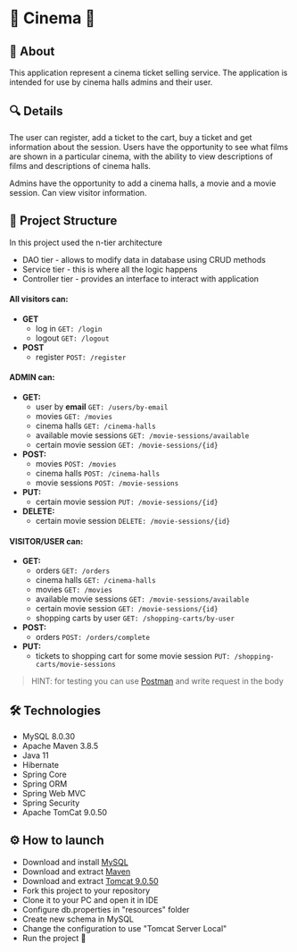 # :cinema: Cinema :cinema:

## :key:  About

This application represent a cinema ticket selling service.
The application is intended for use by cinema halls admins and their user.

## :mag:  Details

The user can register, add a ticket to the cart, buy a ticket and get information about the session. 
Users have the opportunity to see what films are shown in a particular cinema, with the ability to view 
descriptions of films and descriptions of cinema halls.

Admins have the opportunity to add a cinema halls, a movie and a movie session. Can view visitor information. 

## :scroll:  Project Structure

In this project used the n-tier architecture

- DAO tier - allows to modify data in database using CRUD methods
- Service tier - this is where all the logic happens
- Controller tier - provides an interface to interact with application

#### __All visitors can:__

- __GET__
  - log in `GET: /login`
  - logout `GET: /logout`
- __POST__
  - register `POST: /register` 


#### __ADMIN can:__

- __GET:__
  - user by __email__ `GET: /users/by-email`
  - movies `GET: /movies`
  - cinema halls `GET: /cinema-halls`
  - available movie sessions `GET: /movie-sessions/available`
  - certain movie session `GET: /movie-sessions/{id}`
- __POST:__
    - movies `POST: /movies`
    - cinema halls `POST: /cinema-halls`
    - movie sessions `POST: /movie-sessions`
- __PUT:__
    - certain movie session `PUT: /movie-sessions/{id}`
- __DELETE:__
    - certain movie session `DELETE: /movie-sessions/{id}`

#### __VISITOR/USER can:__

- __GET:__
  - orders `GET: /orders`
  - cinema halls `GET: /cinema-halls`
  - movies `GET: /movies`
  - available movie sessions `GET: /movie-sessions/available`
  - certain movie session `GET: /movie-sessions/{id}`
  - shopping carts by user `GET: /shopping-carts/by-user`
- __POST:__
  - orders `POST: /orders/complete`
- __PUT:__
  - tickets to shopping cart for some movie session `PUT: /shopping-carts/movie-sessions`

>HINT: for testing you can use [Postman](https://web.postman.co/) and write request in the body

## :hammer_and_wrench:  Technologies

- MySQL 8.0.30
- Apache Maven 3.8.5
- Java 11 
- Hibernate
- Spring Core
- Spring ORM
- Spring Web MVC
- Spring Security
- Apache TomCat 9.0.50

## :gear:  How to launch

- Download and install [MySQL](https://dev.mysql.com/downloads/installer/)
- Download and extract [Maven](https://maven.apache.org/download.cgi)
- Download and extract [Tomcat 9.0.50](https://archive.apache.org/dist/tomcat/tomcat-9/v9.0.50/bin/)
- Fork this project to your repository
- Clone it to your PC and open it in IDE
- Configure db.properties in "resources" folder
- Create new schema in MySQL
- Change the configuration to use "Tomcat Server Local"
- Run the project :rocket:

